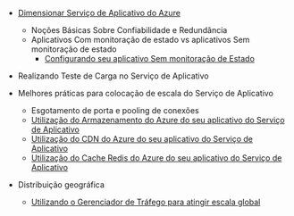 * [Dimensionar Serviço de Aplicativo do Azure](../articles/app-service-web/web-sites-scale.md)
  
  * Noções Básicas Sobre Confiabilidade e Redundância
  * Aplicativos Com monitoração de estado vs aplicativos Sem monitoração de estado
    * [Configurando seu aplicativo Sem monitoração de Estado](/blog/disabling-arrs-instance-affinity-in-windows-azure-web-sites/)
* Realizando Teste de Carga no Serviço de Aplicativo   
* Melhores práticas para colocação de escala do Serviço de Aplicativo
  
  * Esgotamento de porta e pooling de conexões
  * [Utilização do Armazenamento do Azure do seu aplicativo do Serviço de Aplicativo](../articles/storage/storage-dotnet-how-to-use-blobs.md)
  * [Utilização do CDN do Azure do seu aplicativo do Serviço de Aplicativo](../articles/cdn/cdn-overview.md)
  * [Utilização do Cache Redis do Azure do seu aplicativo do Serviço de Aplicativo](../articles/redis-cache/cache-dotnet-how-to-use-azure-redis-cache.md)
* Distribuição geográfica
  
  * [Utilizando o Gerenciador de Tráfego para atingir escala global](../articles/traffic-manager/traffic-manager-overview.md)



<!--HONumber=Nov16_HO3-->


